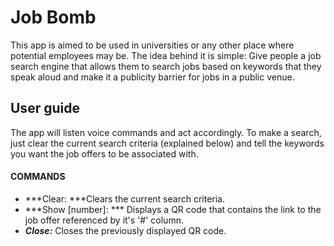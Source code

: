 # Job Bomb
This app is aimed to be used in universities or any other place where potential employees may be.
The idea behind it is simple: Give people a job search engine that allows them to search jobs based on keywords that they speak aloud and make it a publicity barrier for jobs in a public venue.

## User guide
The app will listen voice commands and act accordingly. To make a search, just clear the current search criteria (explained below) and tell the keywords you want the job offers to be associated with.

#### COMMANDS
- ***Clear: ***Clears the current search criteria.
- ***Show [number]: *** Displays a QR code that contains the link to the job offer referenced by it's '#' column.
- ***Close:*** Closes the previously displayed QR code.


